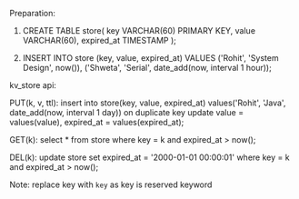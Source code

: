 Preparation:
1. CREATE TABLE store(
key VARCHAR(60) PRIMARY KEY,
value VARCHAR(60),
expired_at TIMESTAMP
);


2. INSERT INTO store (key, value, expired_at)
VALUES
('Rohit', 'System Design', now()),
('Shweta', 'Serial', date_add(now, interval 1 hour));

   
kv_store api:

PUT(k, v, ttl):
    insert into store(key, value, expired_at) values('Rohit', 'Java', date_add(now, interval 1 day)) 
        on duplicate key update value = values(value), expired_at = values(expired_at);

GET(k):
    select * from store where key = k and expired_at > now();

DEL(k):
    update store set expired_at = '2000-01-01 00:00:01' where key = k and expired_at > now();


Note: replace key with `key` as key is reserved keyword
